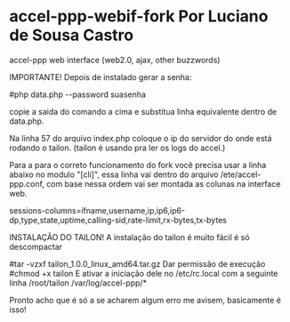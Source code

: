 accel-ppp-webif-fork Por Luciano de Sousa Castro
===============

accel-ppp web interface (web2.0, ajax, other buzzwords)

IMPORTANTE!
Depois de instalado gerar a senha: 

#php data.php --password suasenha

copie a saida do comando a cima e substitua linha equivalente dentro de  data.php.

Na linha 57 do arquivo index.php coloque o ip do servidor do onde está rodando o tailon. (tailon é usando pra ler os logs do accel.)


Para a para o correto funcionamento do fork você precisa usar a linha abaixo no modulo "[cli]", essa linha vai dentro do arquivo /ete/accel-ppp.conf, com base nessa ordem vai ser montada as colunas na interface web.

sessions-columns=ifname,username,ip,ip6,ip6-dp,type,state,uptime,calling-sid,rate-limit,rx-bytes,tx-bytes

INSTALAÇÃO DO TAILON!
A instalação do tailon é muito fácil é só descompactar 

#tar -vzxf tailon_1.0.0_linux_amd64.tar.gz
Dar permissão de execução 
#chmod +x tailon
E ativar a iniciação dele no /etc/rc.local com a seguinte linha 
/root/tailon /var/log/accel-ppp/*

Pronto acho que é só a se acharem algum erro me avisem, basicamente é isso!




